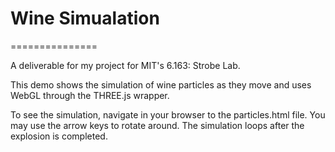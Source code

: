 # Wine Simualation
===============

A deliverable for my project for MIT's 6.163: Strobe Lab.

This demo shows the simulation of wine particles as they move and uses WebGL through the THREE.js wrapper. 

To see the simulation, navigate in your browser to the particles.html file. You may use the arrow keys to rotate around. The simulation loops after the explosion is completed.

